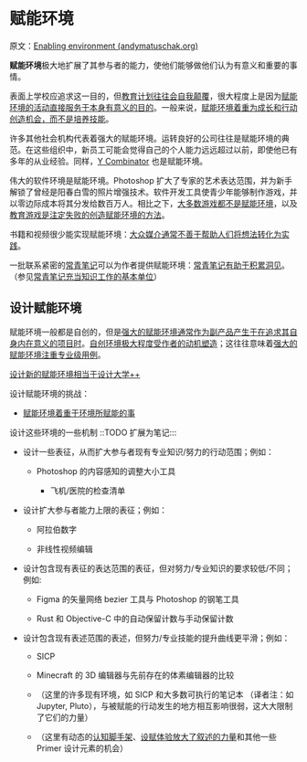 # 赋能环境

原文：[Enabling environment (andymatuschak.org)](https://notes.andymatuschak.org/z3DaBP4vN1dutjUgrk3jbEeNxScccvDCxDgXe)

**赋能环境**极大地扩展了其参与者的能力，使他们能够做他们认为有意义和重要的事情。

表面上学校应追求这一目的，但[教育计划往往会自我颠覆](https://notes.andymatuschak.org/z6qfYv9SPx6M9FZPzVj7o4qVRD1iTGJpMfz6J)，很大程度上是因为[赋能环境的活动直接服务于本身有意义的目的](https://notes.andymatuschak.org/z7wh92mfgXNTLk8AhaaLxsViQuzqGY5cV56Vm)。一般来说，[赋能环境着重为成长和行动创造机会，而不是培养技能](https://notes.andymatuschak.org/z5th5bWm6VhB6PPbYB97gUKMdnaZe5atntRza)。

许多其他社会机构代表着强大的赋能环境。运转良好的公司往往是赋能环境的典范。在这些组织中，新员工可能会觉得自己的个人能力远远超过以前，即使他已有多年的从业经验。同样，[Y Combinator](https://notes.andymatuschak.org/z2kQbKXThuY4FrdXVcE7JCt974sPATVhSpita) 也是赋能环境。

伟大的软件环境是赋能环境。Photoshop 扩大了专家的艺术表达范围，并为新手解锁了曾经是阳春白雪的照片增强技术。软件开发工具使青少年能够制作游戏，并以零边际成本将其分发给数百万人。相比之下，[大多数游戏都不是赋能环境](https://notes.andymatuschak.org/z6DCZK1JtHU3waXWTk5UbNt3kXU4WRT9EwNND)，以及[教育游戏是注定失败的创造赋能环境的方法](https://notes.andymatuschak.org/z7wPt3dxX5hp6LK3PLUBTJXxk7kAhMuh8UDck)。

书籍和视频很少能实现赋能环境：[大众媒介通常不善于帮助人们将想法转化为实践](https://notes.andymatuschak.org/zu8VWFVs7gxjMN75cfo1eNDmKnUBPtCzgAM)。

一批联系紧密的[常青笔记](https://notes.andymatuschak.org/z4SDCZQeRo4xFEQ8H4qrSqd68ucpgE6LU155C)可以为作者提供赋能环境：[常青笔记有助于积累洞见](https://notes.andymatuschak.org/z6cFzJWgj9vZpnrQsjrZ8yCNREzCTgyFeVZTb)。（参见[常青笔记充当知识工作的基本单位](https://notes.andymatuschak.org/z3SjnvsB5aR2ddsycyXofbYR7fCxo7RmKW2be)）

## 设计赋能环境

赋能环境一般都是自创的，但是[强大的赋能环境通常作为副产品产生于在追求其自身内在意义的项目时](https://notes.andymatuschak.org/z4N6d29XL2PZXCa64HPcxA64RGWDb6Cagc1gs)。[自创环境极大程度受作者的动机塑造](https://notes.andymatuschak.org/z34mYTEEEQcrywWkoNnz1Fzr8NmwaDsVRNgTK)；这往往意味着[强大的赋能环境注重专业级用例](https://notes.andymatuschak.org/z8jg7T3YhvyXiEpy4humYAioLUEjnrdZgwHYs)。

[设计新的赋能环境相当于设计大学++](https://notes.andymatuschak.org/z7VvaRXqJ9ftH18TPKpySuRiEkLj9N9MFLQAW)

设计赋能环境的挑战：

- [赋能环境着重于环境所赋能的事](https://notes.andymatuschak.org/z6tuZZKaNeLM7c9jPZwNVGURGTuXLy8jesv5i)

设计这些环境的一些机制 ::TODO 扩展为笔记:::

- 设计一些表征，从而扩大参与者现有专业知识/努力的行动范围；例如：

  - Photoshop 的内容感知的调整大小工具

    - 飞机/医院的检查清单

- 设计扩大参与者能力上限的表征；例如：

  - 阿拉伯数字

  - 非线性视频编辑

- 设计包含现有表征的表达范围的表征，但对努力/专业知识的要求较低/不同；例如:

    - Figma 的矢量网络 bezier 工具与 Photoshop 的钢笔工具

  - Rust 和 Objective-C 中的自动保留计数与手动保留计数

- 设计包含现有表述范围的表述，但努力/专业技能的提升曲线更平滑；例如：

  - SICP

  - Minecraft 的 3D 编辑器与先前存在的体素编辑器的比较

  - （这里的许多现有环境，如 SICP 和大多数可执行的笔记本 （译者注：如 Jupyter, Pluto），与被赋能的行动发生的地方相互影响很弱，这大大限制了它们的力量）

  - （这里有动态的[认知脚手架](https://notes.andymatuschak.org/z8ZWYXFwXV38qiCgRx7zf2ySy9WCxWvcizNVr)、[设赋体验放大了叙述的力量](https://notes.andymatuschak.org/zhZFC1LFDwAcsgJAdaKEDnSHyrf1bR954Ssb)和其他一些 Primer 设计元素的机会）